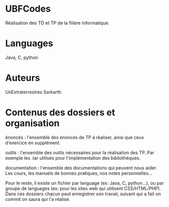# UBFCodes
Réalisation des TD et TP de la filière informatique.

# Languages
Java, C, python

# Auteurs
UnExtraterrestres
Sarkarth

# Contenus des dossiers et organisation
énoncés : l'ensemble des énoncés de TP à réaliser, ainsi que ceux d'exercice en supplément.

outils : l'ensemble des outils nécessaires pour la réalisation des TP. Par exemple les .tar utilisés pour l'implémentation des bibliothèques.

documentation : l'ensemble des documentations qui peuvent nous aider. Les cours, les manuels de bonnes pratiques, nos notes personnelles...

Pour le reste, il existe un fichier par language (ex: Java, C, python...), ou par groupe de languages (ex: pour les sites web qui utilisent CSS/HTML/PHP).
  Dans ces dossiers chacun peut enregistrer son travail, suivant qui a fait on commit on saura qui l'a réalisé.
